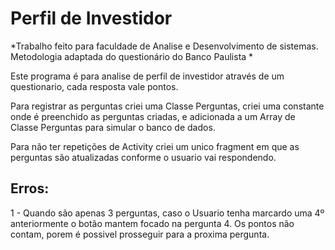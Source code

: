# Perfil de Investidor


*Trabalho feito para faculdade de Analise e Desenvolvimento de sistemas.
Metodologia adaptada do questionário do Banco Paulista
*

Este programa é para analise de perfil de investidor através de um questionario, cada resposta vale pontos.

Para registrar as perguntas criei uma Classe Perguntas, criei uma constante onde é preenchido as perguntas criadas, e adicionada a um Array de Classe Perguntas para simular o banco de dados.

Para não ter repetições de Activity criei um unico fragment em que as perguntas são atualizadas conforme o usuario vai respondendo.

## Erros:

1 - Quando são apenas 3 perguntas, caso o Usuario tenha marcardo uma 4º anteriormente o botão mantem focado na pergunta 4. Os pontos não contam, porem é possivel prosseguir para a proxima pergunta.

